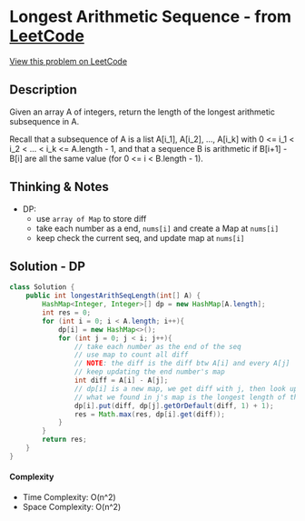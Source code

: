 # Longest Arithmetic Sequence - from [LeetCode](https://leetcode.com)
[View this problem on LeetCode](https://leetcode.com/problems/longest-arithmetic-sequence/)

## Description
Given an array A of integers, return the length of the longest arithmetic subsequence in A.

Recall that a subsequence of A is a list A[i_1], A[i_2], ..., A[i_k] with 0 <= i_1 < i_2 < ... < i_k <= A.length - 1, and that a sequence B is arithmetic if B[i+1] - B[i] are all the same value (for 0 <= i < B.length - 1).

## Thinking & Notes
* DP: 
  - use `array of Map` to store diff
  - take each number as a end, `nums[i]` and create a Map at `nums[i]`
  - keep check the current seq, and update map at `nums[i]`

## Solution - DP
```java
class Solution {
    public int longestArithSeqLength(int[] A) {
        HashMap<Integer, Integer>[] dp = new HashMap[A.length];
        int res = 0;
        for (int i = 0; i < A.length; i++){
            dp[i] = new HashMap<>();
            for (int j = 0; j < i; j++){
                // take each number as the end of the seq
                // use map to count all diff
                // NOTE: the diff is the diff btw A[i] and every A[j]
                // keep updating the end number's map
                int diff = A[i] - A[j];
                // dp[i] is a new map, we get diff with j, then look up in j's map,
                // what we found in j's map is the longest length of this diff with end as j
                dp[i].put(diff, dp[j].getOrDefault(diff, 1) + 1);
                res = Math.max(res, dp[i].get(diff));
            }
        }
        return res;
    }
}
```
#### Complexity
* Time Complexity: O(n^2)
* Space Complexity: O(n^2)
